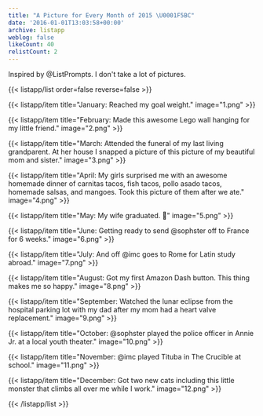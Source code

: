 ```yaml
---
title: "A Picture for Every Month of 2015 \U0001F5BC"
date: '2016-01-01T13:03:58+00:00'
archive: listapp
weblog: false
likeCount: 40
relistCount: 2
---
```


Inspired by @ListPrompts. I don't take a lot of pictures.

<!--more-->

{{< listapp/list order=false reverse=false >}}

   {{< listapp/item title="January: Reached my goal weight."
      image="1.png" >}}

   {{< listapp/item title="February: Made this awesome Lego wall hanging for my little friend."
      image="2.png" >}}

   {{< listapp/item title="March: Attended the funeral of my last living grandparent. At her house I snapped a picture of this picture of my beautiful mom and sister."
      image="3.png" >}}

   {{< listapp/item title="April: My girls surprised me with an awesome homemade dinner of carnitas tacos, fish tacos, pollo asado tacos, homemade salsas, and mangoes. Took this picture of them after we ate."
      image="4.png" >}}

   {{< listapp/item title="May: My wife graduated. 🎉"
      image="5.png" >}}

   {{< listapp/item title="June: Getting ready to send @sophster off to France for 6 weeks."
      image="6.png" >}}

   {{< listapp/item title="July: And off @imc goes to Rome for Latin study abroad."
      image="7.png" >}}

   {{< listapp/item title="August: Got my first Amazon Dash button. This thing makes me so happy."
      image="8.png" >}}

   {{< listapp/item title="September: Watched the lunar eclipse from the hospital parking lot with my dad after my mom had a heart valve replacement."
      image="9.png" >}}

   {{< listapp/item title="October: @sophster played the police officer in Annie Jr. at a local youth theater."
      image="10.png" >}}

   {{< listapp/item title="November: @imc played Tituba in The Crucible at school."
      image="11.png" >}}

   {{< listapp/item title="December: Got two new cats including this little monster that climbs all over me while I work."
      image="12.png" >}}

{{< /listapp/list >}}
